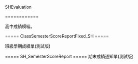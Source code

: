 ﻿SHEvaluation

============


高中成績模組。








===== ClassSemesterScoreReportFixed_SH =====

班級學期成績單(測試版)



===== SH_SemesterScoreReport =====
期末成績通知單(測試版)